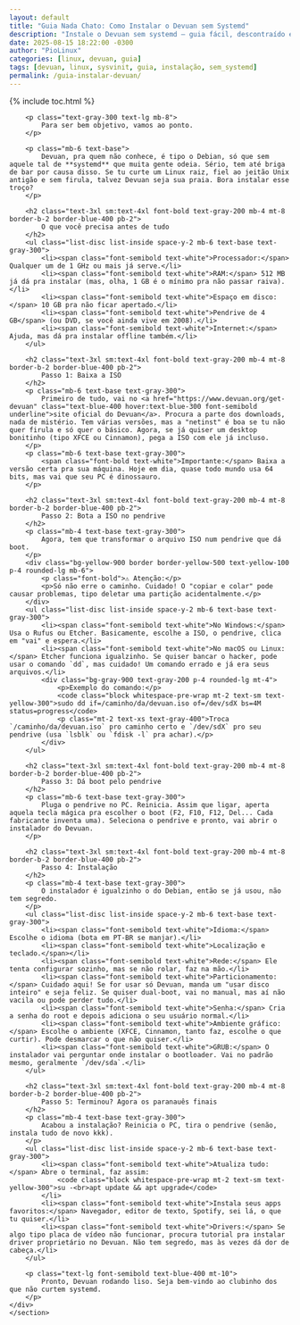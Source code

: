 ```yaml
---
layout: default
title: "Guia Nada Chato: Como Instalar o Devuan sem Systemd"
description: "Instale o Devuan sem systemd — guia fácil, descontraído e nada chato. Ideal para quem quer liberdade real no Linux, sem se entediar!"
date: 2025-08-15 18:22:00 -0300
author: "PioLinux"
categories: [linux, devuan, guia]
tags: [devuan, linux, sysvinit, guia, instalação, sem_systemd]
permalink: /guia-instalar-devuan/
---
```



{% include toc.html %}

          

<section class="post-content">
    <div class="max-w-4xl w-full bg-gray-800 p-6 sm:p-10 rounded-xl shadow-lg border-2 border-gray-700">
       
        <p class="text-gray-300 text-lg mb-8">
            Para ser bem objetivo, vamos ao ponto.
        </p>

        <p class="mb-6 text-base">
            Devuan, pra quem não conhece, é tipo o Debian, só que sem aquele tal de **systemd** que muita gente odeia. Sério, tem até briga de bar por causa disso. Se tu curte um Linux raiz, fiel ao jeitão Unix antigão e sem firula, talvez Devuan seja sua praia. Bora instalar esse troço?
        </p>

        <h2 class="text-3xl sm:text-4xl font-bold text-gray-200 mb-4 mt-8 border-b-2 border-blue-400 pb-2">
            O que você precisa antes de tudo
        </h2>
        <ul class="list-disc list-inside space-y-2 mb-6 text-base text-gray-300">
            <li><span class="font-semibold text-white">Processador:</span> Qualquer um de 1 GHz ou mais já serve.</li>
            <li><span class="font-semibold text-white">RAM:</span> 512 MB já dá pra instalar (mas, olha, 1 GB é o mínimo pra não passar raiva).</li>
            <li><span class="font-semibold text-white">Espaço em disco:</span> 10 GB pra não ficar apertado.</li>
            <li><span class="font-semibold text-white">Pendrive de 4 GB</span> (ou DVD, se você ainda vive em 2008).</li>
            <li><span class="font-semibold text-white">Internet:</span> Ajuda, mas dá pra instalar offline também.</li>
        </ul>

        <h2 class="text-3xl sm:text-4xl font-bold text-gray-200 mb-4 mt-8 border-b-2 border-blue-400 pb-2">
            Passo 1: Baixa a ISO
        </h2>
        <p class="mb-6 text-base text-gray-300">
            Primeiro de tudo, vai no <a href="https://www.devuan.org/get-devuan" class="text-blue-400 hover:text-blue-300 font-semibold underline">site oficial do Devuan</a>. Procura a parte dos downloads, nada de mistério. Tem várias versões, mas a "netinst" é boa se tu não quer firula e só quer o básico. Agora, se já quiser um desktop bonitinho (tipo XFCE ou Cinnamon), pega a ISO com ele já incluso.
        </p>
        <p class="mb-6 text-base text-gray-300">
            <span class="font-bold text-white">Importante:</span> Baixa a versão certa pra sua máquina. Hoje em dia, quase todo mundo usa 64 bits, mas vai que seu PC é dinossauro.
        </p>
        
        <h2 class="text-3xl sm:text-4xl font-bold text-gray-200 mb-4 mt-8 border-b-2 border-blue-400 pb-2">
            Passo 2: Bota a ISO no pendrive
        </h2>
        <p class="mb-4 text-base text-gray-300">
            Agora, tem que transformar o arquivo ISO num pendrive que dá boot.
        </p>
        <div class="bg-yellow-900 border border-yellow-500 text-yellow-100 p-4 rounded-lg mb-6">
            <p class="font-bold">⚠️ Atenção:</p>
            <p>Só não erre o caminho. Cuidado! O "copiar e colar" pode causar problemas, tipo deletar uma partição acidentalmente.</p>
        </div>
        <ul class="list-disc list-inside space-y-2 mb-6 text-base text-gray-300">
            <li><span class="font-semibold text-white">No Windows:</span> Usa o Rufus ou Etcher. Basicamente, escolhe a ISO, o pendrive, clica em "vai" e espera.</li>
            <li><span class="font-semibold text-white">No macOS ou Linux:</span> Etcher funciona igualzinho. Se quiser bancar o hacker, pode usar o comando `dd`, mas cuidado! Um comando errado e já era seus arquivos.</li>
            <div class="bg-gray-900 text-gray-200 p-4 rounded-lg mt-4">
                <p>Exemplo do comando:</p>
                <code class="block whitespace-pre-wrap mt-2 text-sm text-yellow-300">sudo dd if=/caminho/da/devuan.iso of=/dev/sdX bs=4M status=progress</code>
                <p class="mt-2 text-xs text-gray-400">Troca `/caminho/da/devuan.iso` pro caminho certo e `/dev/sdX` pro seu pendrive (usa `lsblk` ou `fdisk -l` pra achar).</p>
            </div>
        </ul>

        <h2 class="text-3xl sm:text-4xl font-bold text-gray-200 mb-4 mt-8 border-b-2 border-blue-400 pb-2">
            Passo 3: Dá boot pelo pendrive
        </h2>
        <p class="mb-6 text-base text-gray-300">
            Pluga o pendrive no PC. Reinicia. Assim que ligar, aperta aquela tecla mágica pra escolher o boot (F2, F10, F12, Del... Cada fabricante inventa uma). Seleciona o pendrive e pronto, vai abrir o instalador do Devuan.
        </p>

        <h2 class="text-3xl sm:text-4xl font-bold text-gray-200 mb-4 mt-8 border-b-2 border-blue-400 pb-2">
            Passo 4: Instalação
        </h2>
        <p class="mb-4 text-base text-gray-300">
            O instalador é igualzinho o do Debian, então se já usou, não tem segredo.
        </p>
        <ul class="list-disc list-inside space-y-2 mb-6 text-base text-gray-300">
            <li><span class="font-semibold text-white">Idioma:</span> Escolhe o idioma (bota em PT-BR se manjar).</li>
            <li><span class="font-semibold text-white">Localização e teclado.</span></li>
            <li><span class="font-semibold text-white">Rede:</span> Ele tenta configurar sozinho, mas se não rolar, faz na mão.</li>
            <li><span class="font-semibold text-white">Particionamento:</span> Cuidado aqui! Se for usar só Devuan, manda um "usar disco inteiro" e seja feliz. Se quiser dual-boot, vai no manual, mas aí não vacila ou pode perder tudo.</li>
            <li><span class="font-semibold text-white">Senha:</span> Cria a senha do root e depois adiciona o seu usuário normal.</li>
            <li><span class="font-semibold text-white">Ambiente gráfico:</span> Escolhe o ambiente (XFCE, Cinnamon, tanto faz, escolhe o que curtir). Pode desmarcar o que não quiser.</li>
            <li><span class="font-semibold text-white">GRUB:</span> O instalador vai perguntar onde instalar o bootloader. Vai no padrão mesmo, geralmente `/dev/sda`.</li>
        </ul>

        <h2 class="text-3xl sm:text-4xl font-bold text-gray-200 mb-4 mt-8 border-b-2 border-blue-400 pb-2">
            Passo 5: Terminou? Agora os paranauês finais
        </h2>
        <p class="mb-4 text-base text-gray-300">
            Acabou a instalação? Reinicia o PC, tira o pendrive (senão, instala tudo de novo kkk).
        </p>
        <ul class="list-disc list-inside space-y-2 mb-6 text-base text-gray-300">
            <li><span class="font-semibold text-white">Atualiza tudo:</span> Abre o terminal, faz assim:
                <code class="block whitespace-pre-wrap mt-2 text-sm text-yellow-300">su -<br>apt update && apt upgrade</code>
            </li>
            <li><span class="font-semibold text-white">Instala seus apps favoritos:</span> Navegador, editor de texto, Spotify, sei lá, o que tu quiser.</li>
            <li><span class="font-semibold text-white">Drivers:</span> Se algo tipo placa de vídeo não funcionar, procura tutorial pra instalar driver proprietário no Devuan. Não tem segredo, mas às vezes dá dor de cabeça.</li>
        </ul>

        <p class="text-lg font-semibold text-blue-400 mt-10">
            Pronto, Devuan rodando liso. Seja bem-vindo ao clubinho dos que não curtem systemd.
        </p>
    </div>
    </section>

